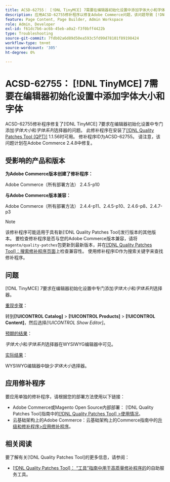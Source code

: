 ```yaml
---
title: ACSD-62755： [!DNL TinyMCE] 7需要在编辑器初始化设置中添加字体大小和字体
description: 应用ACSD-62755修补程序以修复Adobe Commerce问题，该问题导致 [!DNL TinyMCE] 7要求在编辑器初始化设置中专门添加*font size*和*font family*。
feature: Page Content, Page Builder, Admin Workspace
role: Admin, Developer
exl-id: f61dc7b6-ac6b-45eb-a0a2-f3f0bff4422b
type: Troubleshooting
source-git-commit: 7fdb02a6d89d50ea593c5fd99d78101f89198424
workflow-type: tm+mt
source-wordcount: '305'
ht-degree: 0%

---
```


# ACSD-62755： [!DNL TinyMCE] 7需要在编辑器初始化设置中添加字体大小和字体

ACSD-62755修补程序修复了[!DNL TinyMCE] 7要求在编辑器初始化设置中专门添加&#x200B;*字体大小*&#x200B;和&#x200B;*字体系列*&#x200B;选择器的问题。 此修补程序在安装了[[!DNL Quality Patches Tool (QPT)]](/help/tools/quality-patches-tool/quality-patches-tool-to-self-serve-quality-patches.md) 1.1.56时可用。 修补程序ID为ACSD-62755。 请注意，该问题计划在Adobe Commerce 2.4.8中修复。

## 受影响的产品和版本

**为Adobe Commerce版本创建了修补程序：**

Adobe Commerce（所有部署方法） 2.4.5-p10

**与Adobe Commerce版本兼容：**

Adobe Commerce（所有部署方法） 2.4.4-p11、2.4.5-p10、2.4.6-p8、2.4.7-p3

>[!NOTE]
>
>该修补程序可能适用于具有新[!DNL Quality Patches Tool]发行版本的其他版本。 要检查修补程序是否与您的Adobe Commerce版本兼容，请将`magento/quality-patches`包更新到最新版本，并在[[!DNL Quality Patches Tool]：搜索修补程序页面](https://experienceleague.adobe.com/tools/commerce-quality-patches/index.html?lang=zh-Hans)上检查兼容性。 使用修补程序ID作为搜索关键字来查找修补程序。

## 问题

[!DNL TinyMCE] 7要求在编辑器初始化设置中专门添加&#x200B;*字体大小*&#x200B;和&#x200B;*字体系列*&#x200B;选择器。

<u>重现步骤</u>：

转到&#x200B;**[!UICONTROL Catalog]** > **[!UICONTROL Products]** > **[!UICONTROL Content]**，然后选择&#x200B;*[!UICONTROL Show Editor]*。

<u>预期的结果</u>：

*字体大小*&#x200B;和&#x200B;*字体系列*&#x200B;选择器在WYSIWYG编辑器中可见。

<u>实际结果</u>：

WYSIWYG编辑器中缺少&#x200B;*字体大小*&#x200B;选择器。

## 应用修补程序

要应用单独的修补程序，请根据您的部署方法使用以下链接：

* Adobe Commerce或Magento Open Source内部部署： [!DNL Quality Patches Tool]指南中的[[!DNL Quality Patches Tool] >使用情况](/help/tools/quality-patches-tool/usage.md)。
* 云基础架构上的Adobe Commerce：云基础架构上的Commerce指南中的[升级和修补程序>应用修补程序](https://experienceleague.adobe.com/docs/commerce-cloud-service/user-guide/develop/upgrade/apply-patches.html?lang=zh-Hans)。

## 相关阅读

要了解有关[!DNL Quality Patches Tool]的更多信息，请参阅：

* [[!DNL Quality Patches Tool]： “工具”指南中用于高质量修补程序的](/help/tools/quality-patches-tool/quality-patches-tool-to-self-serve-quality-patches.md)的自助服务工具。
